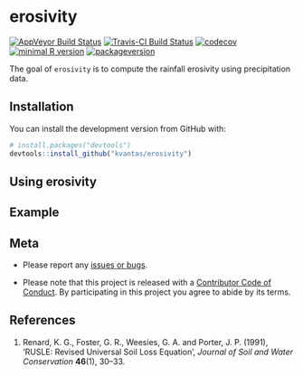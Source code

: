 <!-- README.md is generated from README.Rmd. Please edit that file -->
erosivity
=========

[![AppVeyor Build Status](https://ci.appveyor.com/api/projects/status/github/kvantas/erosivity?branch=master&svg=true)](https://ci.appveyor.com/project/kvantas/erosivity) [![Travis-CI Build Status](https://travis-ci.org/kvantas/erosivity.svg?branch=master)](https://travis-ci.org/kvantas/erosivity) [![codecov](https://codecov.io/github/kvantas/erosivity/branch/master/graphs/badge.svg)](https://codecov.io/gh/kvantas/erosivity) [![minimal R version](https://img.shields.io/badge/R%3E%3D-3.4.0-6666ff.svg)](https://cran.r-project.org/) [![packageversion](https://img.shields.io/badge/Package%20version-0.0.9000-orange.svg?style=flat-square)](https://github.com/kvantas/erosivity)

The goal of `erosivity` is to compute the rainfall erosivity using precipitation data.

Installation
------------

You can install the development version from GitHub with:

``` r
# install.packages("devtools")
devtools::install_github("kvantas/erosivity")
```

Using erosivity
---------------

Example
-------

Meta
----

-   Please report any [issues or bugs](https://github.com/kvantas/hydroscoper/issues).

-   Please note that this project is released with a [Contributor Code of Conduct](CONDUCT.md). By participating in this project you agree to abide by its terms.

References
----------

1.  Renard, K. G., Foster, G. R., Weesies, G. A. and Porter, J. P. (1991), ‘RUSLE: Revised Universal Soil Loss Equation’, *Journal of Soil and Water Conservation* **46**(1), 30–33.
